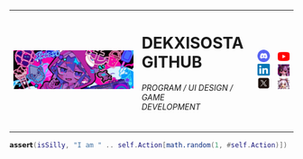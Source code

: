 <table style="border: 0;">
  <tr style="border: 0;"> 
    <td style="border: 0;" rowspan ="3">
        <img src="./banner.png" width="500">
    </td>
    <td style="border: 0;">
        <h1>DEKXISOSTA <br> GITHUB</h1>
        <h6>PROGRAM / UI DESIGN / GAME <br> DEVELOPMENT </h6>
    </td>
    <td style="border: 0;">
        <img src="./discord.png" width="50">
        <br>
        <img src="./linkedin.png" width="50">
        <br>
        <img src="./x.png" width="50">
    </td>
    <td style="border: 0;">
        <img src="./youtube.png" width="50">
        <br>
        <img src="./azurlane_unicorn-cropped.gif" width="50">
        <br>
        <img src="./azurlane_laffey-crop.gif" width="50">
    </td>
  </tr>
</table>

```lua
𝗮𝘀𝘀𝗲𝗿𝘁(isSilly, "I am " .. self.Action[math.random(1, #self.Action)])
```
